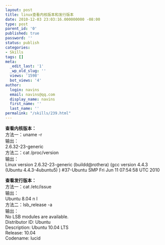 ```yaml
---
layout: post
title: linux查看内核版本和发行版本
date: 2010-12-03 23:03:16.000000000 -08:00
type: post
parent_id: '0'
published: true
password: ''
status: publish
categories:
- Skills
tags: []
meta:
  _edit_last: '1'
  _wp_old_slug: ''
  views: '1598'
  bot_views: '4'
author:
  login: navins
  email: navins@qq.com
  display_name: navins
  first_name: ''
  last_name: ''
permalink: "/skills/239.html"
---
```

 **查看内核版本：**  
方法一：uname -r  
输出：  
2.6.32-23-generic  
方法二：cat /proc/version  
输出：  
Linux version 2.6.32-23-generic (buildd@rothera) (gcc version 4.4.3 (Ubuntu 4.4.3-4ubuntu5) ) #37-Ubuntu SMP Fri Jun 11 07:54:58 UTC 2010

<!--more-->

**查看发行版本：**  
方法一：cat /etc/issue  
输出：  
Ubuntu 8.04 n l  
方法二：lsb\_release -a  
输出：  
No LSB modules are available.  
Distributor ID: Ubuntu  
Description: Ubuntu 10.04 LTS  
Release: 10.04  
Codename: lucid

